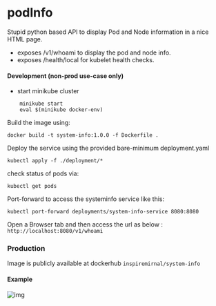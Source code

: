 # podInfo
Stupid python based API to display Pod and Node information in a nice HTML page.
 - exposes /v1/whoami to display the pod and node info.
 - exposes /health/local for kubelet health checks.



#### Development (non-prod use-case only)

- start minikube cluster
``` 
    minikube start
    eval $(minikube docker-env)
```
Build the image using:

```docker build -t system-info:1.0.0 -f Dockerfile .```

Deploy the service using the provided bare-minimum deployment.yaml

``` kubectl apply -f ./deployment/* ```

check status of pods via:

```kubectl get pods ```

Port-forward to access the systeminfo service like this:

```kubectl port-forward deployments/system-info-service 8080:8080```

Open a Browser tab and then access the url as below :
```http://localhost:8080/v1/whoami```

### Production 

Image is publicly available at dockerhub `inspiremirnal/system-info`

#### Example

![img](assets/system-info.png)

